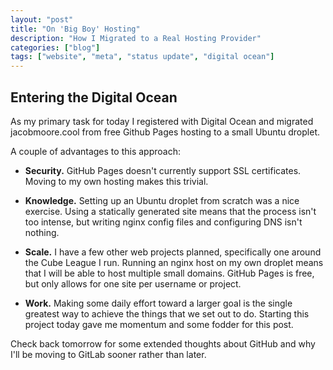 ```yaml
---
layout: "post"
title: "On 'Big Boy' Hosting"
description: "How I Migrated to a Real Hosting Provider"
categories: ["blog"]
tags: ["website", "meta", "status update", "digital ocean"]
---
```


## Entering the Digital Ocean

As my primary task for today I registered with Digital Ocean and migrated jacobmoore.cool from free Github Pages hosting to a small Ubuntu droplet.

A couple of advantages to this approach:

* **Security.** GitHub Pages doesn't currently support SSL certificates. Moving to my own hosting makes this trivial.

* **Knowledge.** Setting up an Ubuntu droplet from scratch was a nice exercise. Using a statically generated site means that the process isn't too intense, but writing nginx config files and configuring DNS isn't nothing.

* **Scale.** I have a few other web projects planned, specifically one around the Cube League I run. Running an nginx host on my own droplet means that I will be able to host multiple small domains. GitHub Pages is free, but only allows for one site per username or project.

* **Work.** Making some daily effort toward a larger goal is the single greatest way to achieve the things that we set out to do. Starting this project today gave me momentum and some fodder for this post.

Check back tomorrow for some extended thoughts about GitHub and why I'll be moving to GitLab sooner rather than later.
